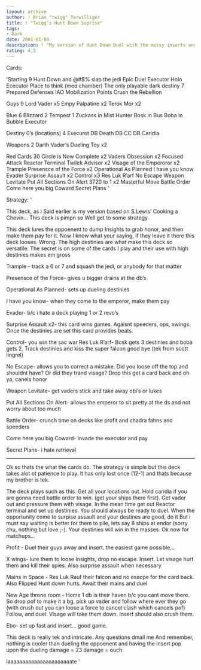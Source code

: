 ```yaml
---
layout: archive
author: ! Brian "twigg" Terwilliger
title: ! "Twigg’s Hunt Down Suprise"
tags:
- Dark
date: 2001-01-08
description: ! "My version of Hunt Down Duel with the messy inserts and causes the opponent Damagae, damage, damage.  Original Idea goes to S.Lewis and how to cook a chevin..."
rating: 4.5
---
```

Cards: 

'Starting 9
Hunt Down and @#$% slap the jedi
Epic Duel
Executor Holo
Ececutor Place to think (med chamber)
The only playable dark destiny 7
Prepared Defenses
IAO
Mobilization Points
Crush the Rebellion

Guys 9
Lord Vader x5
Empy Palpatine x2
Terok Mor x2

Blue 6
Blizzard 2
Tempest 1
Zuckass in Mist Hunter
Bosk in Bus
Boba in Bubble
Executor

Destiny 0’s (locations) 4
Execurot DB
Death DB
CC DB
Caridia

Weapons 2
Darth Vader’s Dueling Toy x2

Red Cards 30
Circle is Now Complete x2
Vaders Obsession x2
Focused Attack
Reactor Terminal
Twilek Advisor x2
Visage of the Emperoror x2
Trample
Presensce of the Force x2
Operational As Planned
I have you know
Evader
Surprise Assault x2
Control x3
Res Luk R’arf
No Escape
Weapon Levitate
Put All Sections On Alert
3720 to 1 x2
Masterful Move
Battle Order
Come here you big Coward
Secret Plans '

Strategy: '

This deck, as i Said earlier is my version based on S.Lewis’ Cooking a Chevin... This deck is pimpn so Well get to some strategy.

This deck lures the oppoenent to dump Insights to  grab honor, and then make them pay for it.  Now I know what your saying, if they leave it there this deck looses.   Wrong.  The high destinies are what make this deck so versatile.  The secret is on some of the cards I play and their use with high destinies makes em gross



Trample - track a 6 or 7 and squash the jedi, or anybody for that matter

Presensce of the Force- gives u bigger drains at the db’s

Operational As Planned- sets up dueling destinies

I have you know- when they come to the emperor, make them pay

Evader- b/c i hate a deck playing 1 or 2 revo’s

Surprise Assault x2- this card wins games.  Agaisnt speeders, ops, xwings.  Once the destinies are set this card provides beats.

Control- you win the sac war
Res Luk R’arf- Bosk gets 3 destinies and boba gets 2.  Track destinies and kiss the super falcon good bye (tek from scott lingrel)

No Escape- allows you to correct a mistake.  Did you loose off the top and shouldnt have?  Or did they trand visage?  Drop this get a card back and oh ya, canels honor

Weapon Levitate- get vaders stick and take away obi’s or lukes

Put All Sections On Alert- allows the emperor to sit pretty at the ds and not worry about too much

Battle Order- crunch time on decks like profit and chadra fahns and speeders

Come here you big Coward- invade the executor and pay

Secret Plans- i hate retrieval


*********


Ok so thats the what the cards do.  The strategy is simple but this deck takes alot ot patience to play.  It has only lost once (12-1) and thats because my brother is tek.

The deck plays such as this.  Get all your locations out.  Hold caridia if you are gonna need battle order to win. (get your ships there first).  Get vader out and pressure them with visage.	In the mean time get out Reactor terminal and set up destinies.  You should always be ready to duel.  When the opportunity come to surpise assault and your destines are good, do it	But i must say waiting is better for them to pile, lets say 8 ships at endor (sorry chu, nothing but love ;-).  Your destinies will win in the masses. Ok now for matchups...

Profit - Duel their guys away and insert.  the easiest game possible...

X wings- lure them to loose Insights, drop no escape. Insert.  Let visage hurt them and kill their spies.  Also surprise assault when necessary

Mains in Space - Res Luk Rauf their falcon and no esacpe for the card back.  Also Flipped Hunt down hurts.  Await their mains and duel

New Age throne room - Home 1 db is their haven b/c you cant move there.  So drop pof to make it a bg, pick up vader and follow where ever they go (with crush out you can loose a force to cancel clash which cancels pof)  Follow, and duel.  Visage will take them down.  Insert should also crush them.

Ebo- set up fast and insert... good game.

This deck is really tek and intricate.	Any questions dmail me  And remember, nothing is cooler than dueling the oppoenent and having the insert pop upon the dueling damage = 23 damage = ouch

laaaaaaaaaaaaaaaaaaaaaate
'
